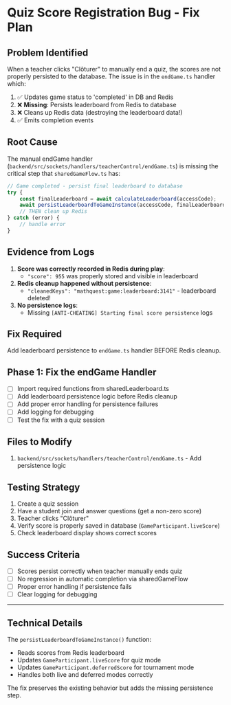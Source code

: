 # Quiz Score Registration Bug - Fix Plan

## Problem Identified

When a teacher clicks "Clôturer" to manually end a quiz, the scores are not properly persisted to the database. The issue is in the `endGame.ts` handler which:

1. ✅ Updates game status to 'completed' in DB and Redis
2. ❌ **Missing**: Persists leaderboard from Redis to database  
3. ❌ Cleans up Redis data (destroying the leaderboard data!)
4. ✅ Emits completion events

## Root Cause

The manual endGame handler (`backend/src/sockets/handlers/teacherControl/endGame.ts`) is missing the critical step that `sharedGameFlow.ts` has:

```typescript
// Game completed - persist final leaderboard to database
try {
    const finalLeaderboard = await calculateLeaderboard(accessCode);
    await persistLeaderboardToGameInstance(accessCode, finalLeaderboard);
    // THEN clean up Redis
} catch (error) {
    // handle error
}
```

## Evidence from Logs

1. **Score was correctly recorded in Redis during play**: 
   - `"score": 955` was properly stored and visible in leaderboard
2. **Redis cleanup happened without persistence**: 
   - `"cleanedKeys": "mathquest:game:leaderboard:3141"` - leaderboard deleted!
3. **No persistence logs**: 
   - Missing `[ANTI-CHEATING] Starting final score persistence` logs

## Fix Required

Add leaderboard persistence to `endGame.ts` handler BEFORE Redis cleanup.

## Phase 1: Fix the endGame Handler

- [ ] Import required functions from sharedLeaderboard.ts
- [ ] Add leaderboard persistence logic before Redis cleanup  
- [ ] Add proper error handling for persistence failures
- [ ] Add logging for debugging
- [ ] Test the fix with a quiz session

## Files to Modify

1. `backend/src/sockets/handlers/teacherControl/endGame.ts` - Add persistence logic

## Testing Strategy

1. Create a quiz session
2. Have a student join and answer questions (get a non-zero score)
3. Teacher clicks "Clôturer" 
4. Verify score is properly saved in database (`GameParticipant.liveScore`)
5. Check leaderboard display shows correct scores

## Success Criteria

- [ ] Scores persist correctly when teacher manually ends quiz
- [ ] No regression in automatic completion via sharedGameFlow
- [ ] Proper error handling if persistence fails
- [ ] Clear logging for debugging

---

## Technical Details

The `persistLeaderboardToGameInstance()` function:
- Reads scores from Redis leaderboard 
- Updates `GameParticipant.liveScore` for quiz mode
- Updates `GameParticipant.deferredScore` for tournament mode
- Handles both live and deferred modes correctly

The fix preserves the existing behavior but adds the missing persistence step.
